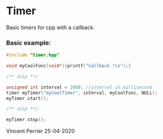 # Timer

Basic timers for cpp with a callback. 


### Basic example:
```c++
#include "timer.hpp"

void myCoolFunc(void*){printf("Callback !\n");}

/** snip **/

unsigned int interval = 1000; //interval in millisecond
timer myTimer("myCoolTimer", interval, myCoolFunc, NULL);
myTimer.start();

/** snip **/

myTimer.stop();

```

Vincent Perrier
25-04-2020